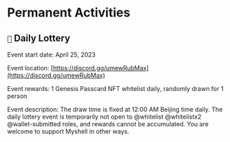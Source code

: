 # Permanent Activities

## `🎉` Daily Lottery

Event start date: April 25, 2023

Event location: [https://discord.gg/umewRubMax](https://discord.gg/umewRubMax)

Event rewards: 1 Genesis Passcard NFT whitelist daily, randomly drawn for 1 person

Event description: The draw time is fixed at 12:00 AM Beijing time daily. The daily lottery event is temporarily not open to @whitelist @whitelistx2 @wallet-submitted roles, and rewards cannot be accumulated. You are welcome to support Myshell in other ways.